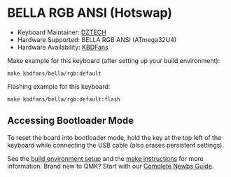 # BELLA RGB ANSI (Hotswap)

* Keyboard Maintainer: [DZTECH](https://github.com/moyi4681)
* Hardware Supported: BELLA RGB ANSI (ATmega32U4)
* Hardware Availability: [KBDFans](https://kbdfans.cn/)

Make example for this keyboard (after setting up your build environment):

    make kbdfans/bella/rgb:default

Flashing example for this keyboard:

    make kbdfans/bella/rgb:default:flash

## Accessing Bootloader Mode

To reset the board into bootloader mode, hold the key at the top left of the keyboard while connecting the USB cable (also erases persistent settings).

See the [build environment setup](https://docs.qmk.fm/#/getting_started_build_tools) and the [make instructions](https://docs.qmk.fm/#/getting_started_make_guide) for more information. Brand new to QMK? Start with our [Complete Newbs Guide](https://docs.qmk.fm/#/newbs).
